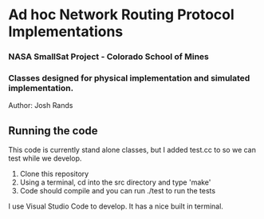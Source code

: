 # Ad hoc Network Routing Protocol Implementations

### NASA SmallSat Project - Colorado School of Mines
### Classes designed for physical implementation and simulated implementation. 

Author: Josh Rands

## Running the code

This code is currently stand alone classes, but I added test.cc to so we can test while we develop. 

1. Clone this repository 
2. Using a terminal, cd into the src directory and type 'make'
3. Code should compile and you can run ./test to run the tests

I use Visual Studio Code to develop. It has a nice built in terminal. 
